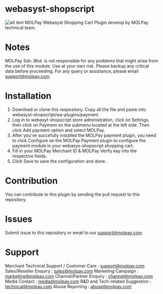 # webasyst-shopscript
![alt text](https://github.com/MOLPay/Prestashop_Plugin/wiki/images/molpay-developer.jpg)
MOLPay Webasyst Shopping Cart Plugin develop by MOLPay technical team.

# Notes
MOLPay Sdn. Bhd. is not responsible for any problems that might arise from the use of this module. Use at your own risk. Please backup any critical data before proceeding. For any query or assistance, please email support@molpay.com

# Installation
1. Download or clone this respository. Copy all the file and paste into webasyst-shopscript/wa-plugins/payment.
2. Log in to webasyt-shopscript store administration, click on Settings, then click on Payment on the submenu located at the left side.      Then click Add payment option and select MOLPay.
3. After you've succefully installed the MOLPay payment plugin, you need to click Configure on the MOLPay Payment plugin to configure the    payment module in your webasys-shopscript shopping cart. 
4. Fill in your MOLPay Merchant ID & MOLPay Verify key into the respective fields.
5. Click Save to save the configuration and done. 

# Contribution
You can contribute to this plugin by sending the pull request to this repository.

# Issues
Submit issue to this repository or email to our support@molpay.com

# Support
Merchant Technical Support / Customer Care : support@molpay.com
Sales/Reseller Enquiry : sales@molpay.com
Marketing Campaign : marketing@molpay.com 
Channel/Partner Enquiry : channel@molpay.com 
Media Contact : media@molpay.com 
R&D and Tech-related Suggestion : technical@molpay.com 
Abuse Reporting : abuse@molpay.com

